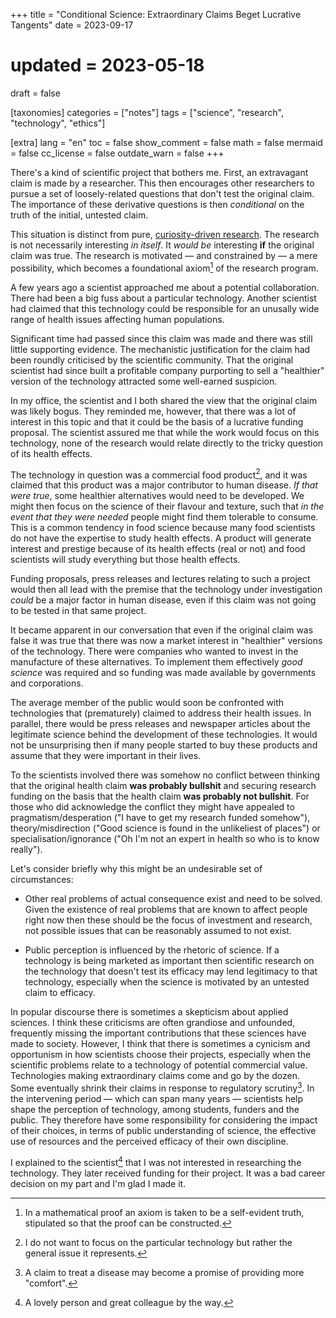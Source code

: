 +++
title = "Conditional Science: Extraordinary Claims Beget Lucrative Tangents"
date = 2023-09-17
# updated = 2023-05-18
draft = false

[taxonomies]
categories = ["notes"]
tags = ["science", "research", "technology", "ethics"]

[extra]
lang = "en"
toc = false
show_comment = false
math = false
mermaid = false
cc_license = false
outdate_warn = false
+++

There's a kind of scientific project that bothers me. First, an
extravagant claim is made by a researcher. This then encourages other
researchers to pursue a set of loosely-related questions that don't
test the original claim. The importance of these derivative questions
is then *conditional* on the truth of the initial, untested claim.

<!-- more -->

This situation is distinct from pure, [curiosity-driven
research](/blog/on-interestingness). The research is not necessarily
interesting *in itself*. It *would be* interesting **if** the original
claim was true. The research is motivated — and constrained by — a
mere possibility, which becomes a foundational axiom[^1] of the
research program.

A few years ago a scientist approached me about a potential
collaboration. There had been a big fuss about a particular
technology. Another scientist had claimed that this technology could
be responsible for an unusally wide range of health issues affecting
human populations.

Significant time had passed since this claim was made and there was
still little supporting evidence. The mechanistic justification for
the claim had been roundly criticised by the scientific community.
That the original scientist had since built a profitable company
purporting to sell a "healthier" version of the technology attracted
some well-earned suspicion.

In my office, the scientist and I both shared the view that the
original claim was likely bogus. They reminded me, however, that there
was a lot of interest in this topic and that it could be the basis of
a lucrative funding proposal. The scientist assured me that while the
work would focus on this technology, none of the research would relate
directly to the tricky question of its health effects.

The technology in question was a commercial food product[^2], and it
was claimed that this product was a major contributor to human
disease. *If that were true*, some healthier alternatives would need
to be developed. We might then focus on the science of their flavour
and texture, such that *in the event that they were needed* people
might find them tolerable to consume. This is a common tendency in
food science because many food scientists do not have the expertise to
study health effects. A product will generate interest and prestige
because of its health effects (real or not) and food scientists will
study everything but those health effects.

Funding proposals, press releases and lectures relating to such a
project would then all lead with the premise that the technology under
investigation *could* be a major factor in human disease, even if this
claim was not going to be tested in that same project.

It became apparent in our conversation that even if the original claim
was false it was true that there was now a market interest in
"healthier" versions of the technology. There were companies who
wanted to invest in the manufacture of these alternatives. To
implement them effectively *good science* was required and so funding
was made available by governments and corporations.

The average member of the public would soon be confronted with
technologies that (prematurely) claimed to address their health
issues. In parallel, there would be press releases and newspaper articles
about the legitimate science behind the development of these
technologies. It would not be unsurprising then if many people started to buy
these products and assume that they were important in their lives.

To the scientists involved there was somehow no conflict between
thinking that the original health claim **was probably bullshit** and
securing research funding on the basis that the health claim **was
probably not bullshit**. For those who did acknowledge the conflict
they might have appealed to pragmatism/desperation ("I have to get my
research funded somehow"), theory/misdirection ("Good science is found
in the unlikeliest of places") or specialisation/ignorance ("Oh I'm
not an expert in health so who is to know really").

Let's consider briefly why this might be an undesirable set of circumstances:

- Other real problems of actual consequence exist and need to be solved.
Given the existence of real problems that are known to affect people
right now then these should be the focus of investment and research,
not possible issues that can be reasonably assumed to not exist.

- Public perception is influenced by the rhetoric of science. If a
technology is being marketed as important then scientific research on
the technology that doesn't test its efficacy may lend legitimacy to
that technology, especially when the science is motivated by an
untested claim to efficacy.

In popular discourse there is sometimes a skepticism about applied
sciences. I think these criticisms are often grandiose and unfounded,
frequently missing the important contributions that these sciences
have made to society. However, I think that there is sometimes a
cynicism and opportunism in how scientists choose their projects,
especially when the scientific problems relate to a technology of
potential commercial value. Technologies making extraordinary claims
come and go by the dozen. Some eventually shrink their claims in
response to regulatory scrutiny[^3]. In the intervening period — which
can span many years — scientists help shape the perception of
technology, among students, funders and the public. They therefore
have some responsibility for considering the impact of their choices,
in terms of public understanding of science, the effective use of
resources and the perceived efficacy of their own discipline.

I explained to the scientist[^4] that I was not interested in
researching the technology. They later received funding for their
project. It was a bad career decision on my part and I'm glad I made
it.

[^1]: In a mathematical proof an axiom is taken to be a self-evident
    truth, stipulated so that the proof can be constructed.

[^2]: I do not want to focus on the particular technology but rather the
    general issue it represents.

[^3]: A claim to treat a disease may become a promise of providing more "comfort".

[^4]: A lovely person and great colleague by the way.
